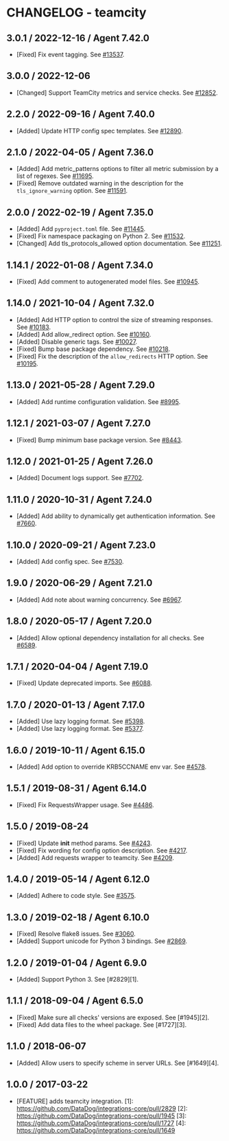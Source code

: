 # CHANGELOG - teamcity

## 3.0.1 / 2022-12-16 / Agent 7.42.0

* [Fixed] Fix event tagging. See [#13537](https://github.com/DataDog/integrations-core/pull/13537).

## 3.0.0 / 2022-12-06

* [Changed] Support TeamCity metrics and service checks. See [#12852](https://github.com/DataDog/integrations-core/pull/12852).

## 2.2.0 / 2022-09-16 / Agent 7.40.0

* [Added] Update HTTP config spec templates. See [#12890](https://github.com/DataDog/integrations-core/pull/12890).

## 2.1.0 / 2022-04-05 / Agent 7.36.0

* [Added] Add metric_patterns options to filter all metric submission by a list of regexes. See [#11695](https://github.com/DataDog/integrations-core/pull/11695).
* [Fixed] Remove outdated warning in the description for the `tls_ignore_warning` option. See [#11591](https://github.com/DataDog/integrations-core/pull/11591).

## 2.0.0 / 2022-02-19 / Agent 7.35.0

* [Added] Add `pyproject.toml` file. See [#11445](https://github.com/DataDog/integrations-core/pull/11445).
* [Fixed] Fix namespace packaging on Python 2. See [#11532](https://github.com/DataDog/integrations-core/pull/11532).
* [Changed] Add tls_protocols_allowed option documentation. See [#11251](https://github.com/DataDog/integrations-core/pull/11251).

## 1.14.1 / 2022-01-08 / Agent 7.34.0

* [Fixed] Add comment to autogenerated model files. See [#10945](https://github.com/DataDog/integrations-core/pull/10945).

## 1.14.0 / 2021-10-04 / Agent 7.32.0

* [Added] Add HTTP option to control the size of streaming responses. See [#10183](https://github.com/DataDog/integrations-core/pull/10183).
* [Added] Add allow_redirect option. See [#10160](https://github.com/DataDog/integrations-core/pull/10160).
* [Added] Disable generic tags. See [#10027](https://github.com/DataDog/integrations-core/pull/10027).
* [Fixed] Bump base package dependency. See [#10218](https://github.com/DataDog/integrations-core/pull/10218).
* [Fixed] Fix the description of the `allow_redirects` HTTP option. See [#10195](https://github.com/DataDog/integrations-core/pull/10195).

## 1.13.0 / 2021-05-28 / Agent 7.29.0

* [Added] Add runtime configuration validation. See [#8995](https://github.com/DataDog/integrations-core/pull/8995).

## 1.12.1 / 2021-03-07 / Agent 7.27.0

* [Fixed] Bump minimum base package version. See [#8443](https://github.com/DataDog/integrations-core/pull/8443).

## 1.12.0 / 2021-01-25 / Agent 7.26.0

* [Added] Document logs support. See [#7702](https://github.com/DataDog/integrations-core/pull/7702).

## 1.11.0 / 2020-10-31 / Agent 7.24.0

* [Added] Add ability to dynamically get authentication information. See [#7660](https://github.com/DataDog/integrations-core/pull/7660).

## 1.10.0 / 2020-09-21 / Agent 7.23.0

* [Added] Add config spec. See [#7530](https://github.com/DataDog/integrations-core/pull/7530).

## 1.9.0 / 2020-06-29 / Agent 7.21.0

* [Added] Add note about warning concurrency. See [#6967](https://github.com/DataDog/integrations-core/pull/6967).

## 1.8.0 / 2020-05-17 / Agent 7.20.0

* [Added] Allow optional dependency installation for all checks. See [#6589](https://github.com/DataDog/integrations-core/pull/6589).

## 1.7.1 / 2020-04-04 / Agent 7.19.0

* [Fixed] Update deprecated imports. See [#6088](https://github.com/DataDog/integrations-core/pull/6088).

## 1.7.0 / 2020-01-13 / Agent 7.17.0

* [Added] Use lazy logging format. See [#5398](https://github.com/DataDog/integrations-core/pull/5398).
* [Added] Use lazy logging format. See [#5377](https://github.com/DataDog/integrations-core/pull/5377).

## 1.6.0 / 2019-10-11 / Agent 6.15.0

* [Added] Add option to override KRB5CCNAME env var. See [#4578](https://github.com/DataDog/integrations-core/pull/4578).

## 1.5.1 / 2019-08-31 / Agent 6.14.0

* [Fixed] Fix RequestsWrapper usage. See [#4486](https://github.com/DataDog/integrations-core/pull/4486).

## 1.5.0 / 2019-08-24

* [Fixed] Update __init__ method params. See [#4243](https://github.com/DataDog/integrations-core/pull/4243).
* [Fixed] Fix wording for config option description. See [#4217](https://github.com/DataDog/integrations-core/pull/4217).
* [Added] Add requests wrapper to teamcity. See [#4209](https://github.com/DataDog/integrations-core/pull/4209).

## 1.4.0 / 2019-05-14 / Agent 6.12.0

* [Added] Adhere to code style. See [#3575](https://github.com/DataDog/integrations-core/pull/3575).

## 1.3.0 / 2019-02-18 / Agent 6.10.0

* [Fixed] Resolve flake8 issues. See [#3060](https://github.com/DataDog/integrations-core/pull/3060).
* [Added] Support unicode for Python 3 bindings. See [#2869](https://github.com/DataDog/integrations-core/pull/2869).

## 1.2.0 / 2019-01-04 / Agent 6.9.0

* [Added] Support Python 3. See [#2829][1].

## 1.1.1 / 2018-09-04 / Agent 6.5.0

* [Fixed] Make sure all checks' versions are exposed. See [#1945][2].
* [Fixed] Add data files to the wheel package. See [#1727][3].

## 1.1.0 / 2018-06-07

* [Added] Allow users to specify scheme in server URLs. See [#1649][4].

## 1.0.0 / 2017-03-22

* [FEATURE] adds teamcity integration.
[1]: https://github.com/DataDog/integrations-core/pull/2829
[2]: https://github.com/DataDog/integrations-core/pull/1945
[3]: https://github.com/DataDog/integrations-core/pull/1727
[4]: https://github.com/DataDog/integrations-core/pull/1649
